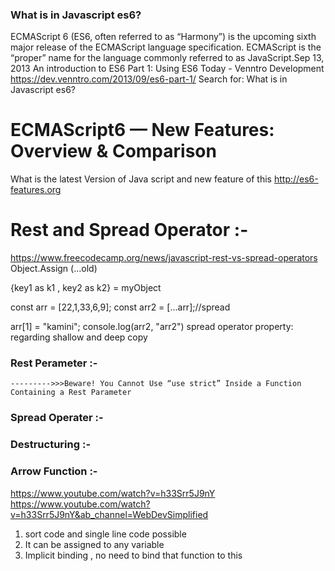 ### What is in Javascript es6?
ECMAScript 6 (ES6, often referred to as “Harmony”) is the upcoming sixth major release of the ECMAScript language specification. ECMAScript is the “proper” name for the language commonly referred to as JavaScript.Sep 13, 2013
An introduction to ES6 Part 1: Using ES6 Today - Venntro Development
https://dev.venntro.com/2013/09/es6-part-1/
Search for: What is in Javascript es6?

# ECMAScript6 — New Features: Overview & Comparison
What is the latest Version of Java script and new feature of this 
http://es6-features.org


# Rest and Spread Operator :- 
 https://www.freecodecamp.org/news/javascript-rest-vs-spread-operators
Object.Assign (...old)

 {key1 as k1 , key2 as k2} = myObject 

const arr = [22,1,33,6,9];
const arr2 = [...arr];//spread 

arr[1] = "kamini";
console.log(arr2, "arr2")
spread operator property: regarding shallow and deep copy


### Rest Perameter :-
    --------->>>Beware! You Cannot Use “use strict” Inside a Function Containing a Rest Parameter
<script>
function abc(name,surname,...otherDetails){
    console.log(otherDetails) // it will print rest arguments as array ["9907095670","indore","India"]
}
abc("sunny","parmar","9907095670","indore","India")
</script>

### Spread Operater  :-
<script>
function abc(...otherDetails){
    console.log(otherDetails) 
    // it will print all arguments as array ["sunny","parmar","9907095670","indore","India"]
}
abc("sunny","parmar","9907095670","indore","India")
</script>



### Destructuring  :-
<script>

// Define a destructuring array with two regular variables and one rest variable:
const [firstName, lastName, ...otherInfo] = [
  "Oluwatobi", "Sofela", "CodeSweetly", "Web Developer", "Male"
];

// Invoke the otherInfo variable:
console.log(otherInfo); 

// The invocation above will return:
["CodeSweetly", "Web Developer", "Male"]

</script>

<script>
// Define a destructuring object with two regular variables and one rest variable:
const { firstName, lastName, ...otherInfo } = {
  firstName: "Oluwatobi",
  lastName: "Sofela", 
  companyName: "CodeSweetly",
  profession: "Web Developer",
  gender: "Male"
}

// Invoke the otherInfo variable:
console.log(otherInfo);

// The invocation above will return:
{companyName: "CodeSweetly", profession: "Web Developer", gender: "Male"}
    </script>

 ### Arrow Function :- 
 https://www.youtube.com/watch?v=h33Srr5J9nY
 https://www.youtube.com/watch?v=h33Srr5J9nY&ab_channel=WebDevSimplified

 1. sort code and single line code possible 
 2. It can be assigned to any variable 
 3. Implicit binding , no need to bind that function to this 

 